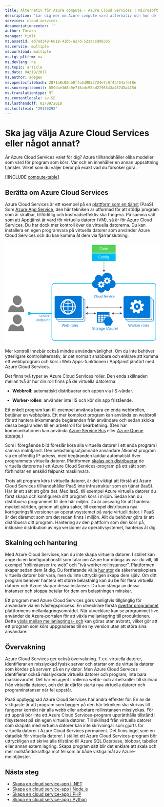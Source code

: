 ```yaml
---
title: Alternativ för Azure compute - Azure Cloud Services | Microsoft Docs
description: 'Lär dig mer om Azure compute värd alternativ och hur de fungerar: App Service, Azure-molntjänster och virtuella datorer'
services: cloud-services
documentationcenter: ''
author: Thraka
manager: timlt
ms.assetid: ed7ad348-6018-41bb-a27d-523accd90305
ms.service: multiple
ms.workload: multiple
ms.tgt_pltfrm: na
ms.devlang: na
ms.topic: article
ms.date: 04/19/2017
ms.author: adegeo
ms.openlocfilehash: 2871a8c02db0ffc6d9033724e7c9f4a454afef8e
ms.sourcegitcommit: 059dae3d8a0e716adc95ad2296843a45745a415d
ms.translationtype: MT
ms.contentlocale: sv-SE
ms.lasthandoff: 02/09/2018
ms.locfileid: "29120292"
---
```

# <a name="should-i-choose-azure-cloud-services-or-something-else"></a>Ska jag välja Azure Cloud Services eller något annat?
Är Azure Cloud Services valet för dig? Azure tillhandahåller olika modeller som värd för program som körs. Var och en innehåller en annan uppsättning tjänster. Vilket som du väljer beror på exakt vad du försöker göra.

[!INCLUDE [compute-table](../../includes/compute-options-table.md)]

<a name="tellmecs"></a>

## <a name="tell-me-about-azure-cloud-services"></a>Berätta om Azure Cloud Services
Azure Cloud Services är ett exempel på en [plattform som en tjänst](https://azure.microsoft.com/overview/what-is-paas/) (PaaS). Som [Azure App Service](../app-service/app-service-web-overview.md), den här tekniken är utformad för att stödja program som är skalbar, tillförlitlig och kostnadseffektiv ska fungera. På samma sätt som att Apptjänst är värd för virtuella datorer (VM), så är för Azure Cloud Services. Du har dock mer kontroll över de virtuella datorerna. Du kan installera en egen programvara på virtuella datorer som använder Azure Cloud Services och du kan komma åt dem via fjärranslutning.

![Azure Cloud Services-diagram](./media/cloud-services-choose-me/diagram.png)

Mer kontroll innebär också mindre användarvänlighet. Om du inte behöver ytterligare kontrollalternativ, är det normalt snabbare och enklare att komma ett webbprogram och körs i Web Apps-funktionen i Apptjänst jämfört med Azure Cloud Services.

Det finns två typer av Azure Cloud Services roller. Den enda skillnaden mellan två är hur din roll finns på de virtuella datorerna:

* **Webbroll**: automatiskt distribuerar och appen via IIS-värdar.

* **Worker-rollen**: använder inte IIS och kör din app fristående.

Ett enkelt program kan till exempel använda bara en enda webbrollen, betjänar en webbplats. Ett mer komplext program kan använda en webbroll för att hantera inkommande begäranden från användare och sedan skicka dessa begäranden till en arbetsroll för bearbetning. (Den här kommunikationen kan använda [Azure Service Bus](../service-bus-messaging/service-bus-fundamentals-hybrid-solutions.md) eller [Azure Queue storage](../storage/common/storage-introduction.md).)

Som i föregående bild föreslår köra alla virtuella datorer i ett enda program i samma molntjänst. Den belastningsutjämnade användare åtkomst program via en offentlig IP-adress, med begäranden laddar automatiskt över programmets virtuella datorer. Plattformen [skalas och distribuerar](cloud-services-how-to-scale-portal.md) de virtuella datorerna i ett Azure Cloud Services-program på ett sätt som förhindrar en enskild felpunkt maskinvara.

Trots att program körs i virtuella datorer, är det viktigt att förstå att Azure Cloud Services tillhandahåller PaaS inte infrastruktur som en tjänst (IaaS). Här är ett sätt att göra det. Med IaaS, till exempel Azure virtuella datorer du först skapa och konfigurera ditt program körs i miljön. Sedan kan du distribuera programmet till den här miljön. Du är ansvarig för att hantera mycket världen, genom att göra saker, till exempel distribuera nya korrigeringsfil versioner av operativsystemet på varje virtuell dator. I PaaS är det däremot som om det redan finns i miljön. Allt du behöver göra är att distribuera ditt program. Hantering av den plattform som den körs på, inklusive distribution av nya versioner av operativsystemet, hanteras åt dig.

## <a name="scaling-and-management"></a>Skalning och hantering
Med Azure Cloud Services, kan du inte skapa virtuella datorer. I stället kan ange du en konfigurationsfil som talar om Azure hur många av var du vill, till exempel ”rollinstanser tre web” och ”två worker rollinstanser”. Plattformen skapar sedan dem åt dig. Du fortfarande välja [hur stor](cloud-services-sizes-specs.md) de säkerhetskopiera virtuella datorer bör vara, men du inte uttryckligen skapa dem själv. Om ditt program behöver hantera ett större belastning kan du be för flera virtuella datorer och Azure skapar dessa instanser. Du kan stänga av dessa instanser och stoppa betalar för dem om belastningen minskar.

Ett program med Azure Cloud Services görs vanligtvis tillgänglig för användare via en tvåstegsprocess. En utvecklare första [överför programmet](cloud-services-how-to-create-deploy-portal.md) plattformens mellanlagringsområdet. När utvecklare kan se programmet live använder de Azure-portalen för att växla mellanlagring till produktionen. Detta [växla mellan mellanlagrings- och](cloud-services-how-to-manage-portal.md#swap-deployments-to-promote-a-staged-deployment-to-production) kan göras utan avbrott, vilket gör att ett program som körs uppgraderas till en ny version utan att störa sina användare.

## <a name="monitoring"></a>Övervakning
Azure Cloud Services ger också övervakning. T.ex. virtuella datorer, identifierar en misslyckad fysisk server och startar om de virtuella datorer som kördes på servern på en ny dator. Men Azure Cloud Services identifierar också misslyckade virtuella datorer och program, inte bara maskinvarufel. Det har en agent i rollerna webb- och arbetsroller till skillnad från virtuella datorer, och det är därför starta nya virtuella datorer och programinstanser när fel uppstår.

PaaS uppbyggnad Azure Cloud Services har andra effekter för. En av de viktigaste är att program som bygger på den här tekniken ska skrivas till fungerar korrekt när alla webb eller arbetare rollinstansen misslyckas. För att uppnå bör inte ett Azure Cloud Services-program upprätthålla tillstånd i filsystemet på sin egen virtuella datorer. Till skillnad från virtuella datorer som skapats med virtuella datorer kan inte skrivningar som gjorts för virtuella datorer i Azure Cloud Services permanent. Det finns inget som en datadisk för virtuella datorer. I stället ett Azure Cloud Services-program bör uttryckligen att skriva alla tillstånd till Azure SQL Database, blobbar, tabeller eller annan extern lagring. Skapa program sätt blir det enklare att skala och mer motståndskraftiga mot fel som är både viktiga mål av Azure-molntjänster.

## <a name="next-steps"></a>Nästa steg
* [Skapa en cloud service-app i .NET](cloud-services-dotnet-get-started.md) 
* [Skapa en cloud service-app i Node.js](cloud-services-nodejs-develop-deploy-app.md) 
* [Skapa en cloud service-app i PHP](../cloud-services-php-create-web-role.md) 
* [Skapa en cloud service-app i Python](cloud-services-python-ptvs.md)



